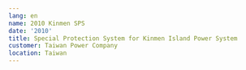 ```yaml
---
lang: en
name: 2010 Kinmen SPS
date: '2010'
title: Special Protection System for Kinmen Island Power System
customer: Taiwan Power Company
location: Taiwan
---
```


